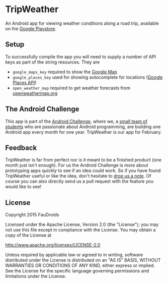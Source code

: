 # TripWeather

An Android app for viewing weather conditions along a road trip, available on
the [Google
Playstore](https://play.google.com/store/apps/details?id=org.faudroids.tripweather).


## Setup

To successfully compile the app you will need to supply a number of API keys as part of the string resources. They are
- ```google_maps_key``` required to show the [Google Map](https://developers.google.com/maps/documentation/android/start#getting_the_google_maps_android_api_v2)
- ```google_places_key``` used for showing autocomplete for locations ([Google Places API](https://developers.google.com/places/documentation/))
- ```open_weather_map``` required to get weather forecasts from [openweathermap.org](http://openweathermap.org/api)

## The Android Challenge

This app is part of the [Android Challenge](http://faudroids.org/challenge),
where we, a [small team of students](http://faudroids.org/team/) who are
passionate about Android programming, are building one Android app every month
for one year. TripWeather is our app for February.


## Feedback

TripWeather is far from perfect nor is it meant to be a finished product (one
month just isn't enough). For us the Android Challenge is more about
prototyping apps quickly to see if an idea could work. So if you have found
TripWeather useful or like the idea, don't hesitate to [drop us a
note](http://faudroids.org/contact). Of course you can also directly send us a
pull request with the feature you would like to see!


## License
Copyright 2015 FauDroids

Licensed under the Apache License, Version 2.0 (the "License");
you may not use this file except in compliance with the License.
You may obtain a copy of the License at

http://www.apache.org/licenses/LICENSE-2.0

Unless required by applicable law or agreed to in writing, software
distributed under the License is distributed on an "AS IS" BASIS,
WITHOUT WARRANTIES OR CONDITIONS OF ANY KIND, either express or implied.
See the License for the specific language governing permissions and
limitations under the License.
